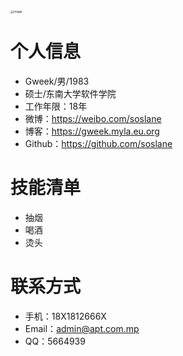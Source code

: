 <img src="https://pic.myla.eu.org/file/95b2d36c10c1dd3a04a8f.jpg" alt="image" style="zoom:33%;" />

# 个人信息

 - Gweek/男/1983
 - 硕士/东南大学软件学院 
 - 工作年限：18年
 - 微博：https://weibo.com/soslane
 - 博客：https://gweek.myla.eu.org
 - Github：https://github.com/soslane

# 技能清单

- 抽烟
- 喝酒
- 烫头

# 联系方式

- 手机：18X1812666X
- Email：admin@apt.com.mp
- QQ：5664939

